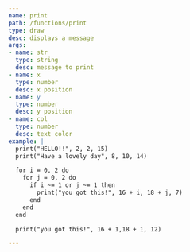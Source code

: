 ```yaml
---
name: print
path: /functions/print
type: draw
desc: displays a message
args:
- name: str
  type: string
  desc: message to print
- name: x
  type: number
  desc: x position
- name: y
  type: number
  desc: y position
- name: col
  type: number
  desc: text color
example: |
  print("HELLO!!", 2, 2, 15)
  print("Have a lovely day", 8, 10, 14)

  for i = 0, 2 do
    for j = 0, 2 do
      if i ~= 1 or j ~= 1 then
        print("you got this!", 16 + i, 18 + j, 7)
      end
    end
  end

  print("you got this!", 16 + 1,18 + 1, 12)

---
```


